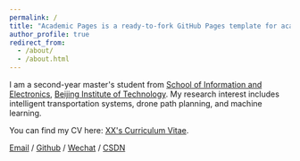 ```yaml
---
permalink: /
title: "Academic Pages is a ready-to-fork GitHub Pages template for academic personal websites"
author_profile: true
redirect_from: 
  - /about/
  - /about.html
---
```


I am a second-year master's student from [School of Information and Electronics](https://sie.bit.edu.cn/), [Beijing Institute of Technology](https://www.bit.edu.cn/). My research interest includes intelligent transportation systems, drone path planning, and machine learning.

You can find my CV here: [XX's Curriculum Vitae](../assets/Curriculum_Vitae.pdf).

[Email](mailto:haoyu_edu@163.com) / [Github](https://github.com/haoyu502) / [Wechat](../images/Wechat.jpg) / [CSDN](https://i.csdn.net/#/user-center/profile?spm=1000.2115.3001.5111)
